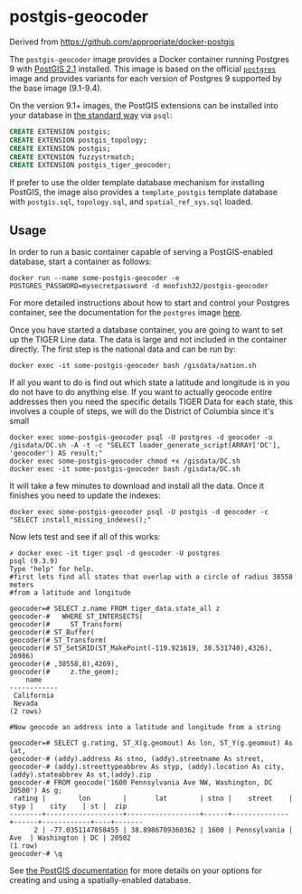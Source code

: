 # postgis-geocoder
Derived from https://github.com/appropriate/docker-postgis

The `postgis-geocoder` image provides a Docker container running Postgres 9 with
[PostGIS 2.1](http://postgis.net/docs/manual-2.1/) installed. This image is
based on the official [`postgres`](https://registry.hub.docker.com/_/postgres/)
image and provides variants for each version of Postgres 9 supported by the
base image (9.1-9.4).

On the version 9.1+ images, the PostGIS extensions can be installed into your
database in [the standard way](http://postgis.net/docs/postgis_installation.html#create_new_db_extensions) via `psql`:

```SQL
CREATE EXTENSION postgis;
CREATE EXTENSION postgis_topology;
CREATE EXTENSION postgis;   
CREATE EXTENSION fuzzystrmatch;
CREATE EXTENSION postgis_tiger_geocoder;
```

If prefer to use the older template database
mechanism for installing PostGIS, the image also provides a `template_postgis` template
database with `postgis.sql`, `topology.sql`, and `spatial_ref_sys.sql` loaded.

## Usage

In order to run a basic container capable of serving a PostGIS-enabled database,
start a container as follows:

    docker run --name some-postgis-geocoder -e POSTGRES_PASSWORD=mysecretpassword -d moofish32/postgis-geocoder

For more detailed instructions about how to start and control your Postgres
container, see the documentation for the `postgres` image
[here](https://registry.hub.docker.com/_/postgres/).

Once you have started a database container, you are going to want to set up the
TIGER Line data. The data is large and not included in the container directly.
The first step is the national data and can be run by:

```
docker exec -it some-postgis-geocoder bash /gisdata/nation.sh
```

If all you want to do is find out which state a latitude and longitude is in you
do not have to do anything else. If you want to actually geocode entire
addresses then you need the specific details TIGER Data for each state, this
involves a couple of steps, we will do the District of Columbia since it's small
```
docker exec some-postgis-geocoder psql -U postgres -d geocoder -o /gisdata/DC.sh -A -t -c "SELECT loader_generate_script(ARRAY['DC'], 'geocoder') AS result;"
docker exec some-postgis-geocoder chmod +x /gisdata/DC.sh
docker exec -it some-postgis-geocoder bash /gisdata/DC.sh
```
It will take a few minutes to download and install all the data. Once it
finishes you need to update the indexes:
```
docker exec some-postgis-geocoder psql -U postgis -d geocoder -c "SELECT install_missing_indexes();"
```
Now lets test and see if all of this works:
```
✗ docker exec -it tiger psql -d geocoder -U postgres
psql (9.3.9)
Type "help" for help.
#first lets find all states that overlap with a circle of radius 38558 meters
#from a latitude and longitude

geocoder=# SELECT z.name FROM tiger_data.state_all z
geocoder-#   WHERE ST_INTERSECTS(
geocoder(#     ST_Transform(
geocoder(# ST_Buffer(
geocoder(# ST_Transform(
geocoder(# ST_SetSRID(ST_MakePoint(-119.921619, 38.531740),4326), 26986)
geocoder(# ,38558,8),4269),
geocoder(#     z.the_geom);
    name
------------
 California
 Nevada
(2 rows)

#Now geocode an address into a latitude and longitude from a string

geocoder=# SELECT g.rating, ST_X(g.geomout) As lon, ST_Y(g.geomout) As lat,
geocoder-# (addy).address As stno, (addy).streetname As street,
geocoder-# (addy).streettypeabbrev As styp, (addy).location As city, (addy).stateabbrev As st,(addy).zip
geocoder-# FROM geocode('1600 Pennsylvania Ave NW, Washington, DC 20500') As g;
 rating |        lon        |       lat        | stno |    street    | styp |    city    | st |  zip
--------+-------------------+------------------+------+--------------+------+------------+----+-------
      2 | -77.0351147858455 | 38.8986709360362 | 1600 | Pennsylvania | Ave  | Washington | DC | 20502
(1 row)
geocoder-# \q
```

See [the PostGIS documentation](http://postgis.net/docs/postgis_installation.html#create_new_db_extensions)
for more details on your options for creating and using a spatially-enabled database.
